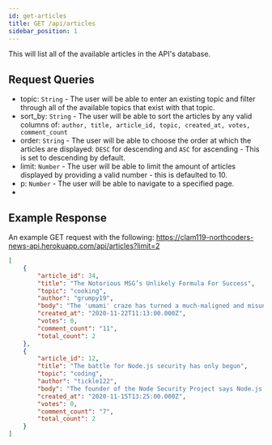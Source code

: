 ```yaml
---
id: get-articles
title: GET /api/articles
sidebar_position: 1
---
```


This will list all of the available articles in the API's database. 

## Request Queries
- topic: `String` - The user will be able to enter an existing topic and filter through all of the available topics that exist with that topic.
- sort_by: `String` - The user will be able to sort the articles by any valid columns of: `author, title, article_id, topic, created_at, votes, comment_count`
- order: `String` - The user will be able to choose the order at which the articles are displayed: `DESC` for descending and `ASC` for ascending - This is set to descending by default.
- limit: `Number` - The user will be able to limit the amount of articles displayed by providing a valid number - this is defaulted to 10.
- p: `Number` - The user will be able to navigate to a specified page.
- 

## Example Response

An example GET request with the following: https://clam119-northcoders-news-api.herokuapp.com/api/articles?limit=2
```json
[
	{
		"article_id": 34,
		"title": "The Notorious MSG’s Unlikely Formula For Success",
		"topic": "cooking",
		"author": "grumpy19",
		"body": "The 'umami' craze has turned a much-maligned and misunderstood food additive into an object of obsession for the world’s most innovative chefs. But secret ingredient monosodium glutamate’s biggest secret may be that there was never anything wrong with it at all.",
		"created_at": "2020-11-22T11:13:00.000Z",
		"votes": 0,
		"comment_count": "11",
		"total_count": 2
	},
	{
		"article_id": 12,
		"title": "The battle for Node.js security has only begun",
		"topic": "coding",
		"author": "tickle122",
		"body": "The founder of the Node Security Project says Node.js still has common vulnerabilities, but progress has been made to make it more secure. Appearing at the recent Node Community Convention in San Francisco, project founder Adam Baldwin, chief security officer at Web consulting company &yet, emphasized risks, protections, and progress. Baldwin sees four risks within the Node ecosystem pertinent to the enterprise: the code dependency tree, bugs, malicious actors, and people. I think of [the dependency tree] more as the dependency iceberg, to be honest, Baldwin said, where your code is the ship and your dependencies that you have with your packaged JSON is that little tiny iceberg at the top. But developers need to be aware of the massive iceberg underneath, he stressed.",
		"created_at": "2020-11-15T13:25:00.000Z",
		"votes": 0,
		"comment_count": "7",
		"total_count": 2
	}
]
```